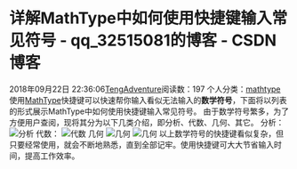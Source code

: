 # 详解MathType中如何使用快捷键输入常见符号 - qq_32515081的博客 - CSDN博客
2018年09月22日 22:36:06[TengAdventure](https://me.csdn.net/qq_32515081)阅读数：197
个人分类：[mathtype](https://blog.csdn.net/qq_32515081/article/category/8078358)
使用[MathType](http://www.mathtype.cn/)快捷键可以快速帮你输入看似无法输入的**数学符号**，下面将以列表的形式展示MathType中如何使用快捷键输入常见符号。
由于数学符号繁多，为了方便用户查阅，现将其分为以下几类介绍，即分析、代数、几何、其它。
分析：
![分析](http://www.mathtype.cn/uploads/images/support/shuru-changjian-fuhao-1.png)
代数：
![代数](http://www.mathtype.cn/uploads/images/support/shuru-changjian-fuhao-2.png)
几何
![几何](http://www.mathtype.cn/uploads/images/support/shuru-changjian-fuhao-3.png)
![几何](http://www.mathtype.cn/uploads/images/support/shuru-changjian-fuhao-4.png)
以上数学符号的快捷键看似复杂，但只要经常使用，就会不断地熟悉，直到全部记牢。使用快捷键可大大节省输入时间，提高工作效率。
